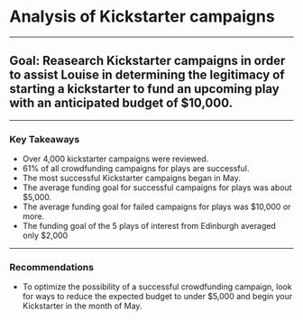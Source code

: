 # Analysis of Kickstarter campaigns
---
## Goal: Reasearch Kickstarter campaigns in order to assist Louise in determining the legitimacy of starting a kickstarter to fund an upcoming play with an anticipated budget of $10,000. 

---
### Key Takeaways
- Over 4,000 kickstarter campaigns were reviewed.
- 61% of all crowdfunding campaigns for plays are successful.
- The most successful Kickstarter campaigns began in May.
- The average funding goal for successful campaigns for plays was about $5,000.
- The average funding goal for failed campaigns for plays was $10,000 or more.
- The funding goal of the 5 plays of interest from Edinburgh averaged only $2,000
---
### Recommendations
- To optimize the possibility of a successful crowdfunding campaign, look for ways to reduce the expected budget to under $5,000 and begin your Kickstarter in the month of May.
